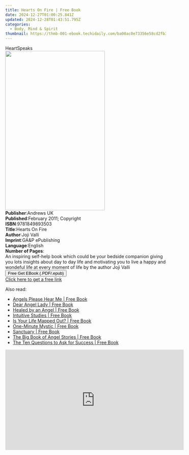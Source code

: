 ```yaml
---
title: Hearts On Fire | Free Book
date: 2024-12-27T01:00:25.841Z
updated: 2024-12-28T01:43:51.795Z
categories:
  - Body, Mind & Spirit
thumbnail: https://thmb-001-ebook.techidaily.com/ba00ac0e73356e58cd2fb3a64204a30af4882adc9a0ab06de18ea1f0433f04ee.jpg
---
```

<main id="book-container">
  <div class="flex flex-col">
    <div class="book-brief flex-1 py-6 px-4 sm:p-6 md:py-10 md:px-8">
      <!-- brief-->
      <div class="book-brief-main">HeartSpeaks</div>
    </div>
    <div
      class="book-meta-info flex-1 grid gap-4 col-start-1 col-end-3 row-start-1 sm:mb-6 sm:grid-cols-4 lg:gap-6 lg:col-start-2 lg:row-end-6 lg:row-span-6 lg:mb-0"
    >
      <div
        class="book-meta-info-left place-content-center mt-4 p-4 text-sm leading-6 col-start-2 col-span-2 dark:text-slate-400"
      >
        <img
          class="w-full h-500 object-cover rounded-lg sm:h-255 sm:col-span-2 lg:col-span-full"
          src="https://img-001-ebook.techidaily.com/04b80bb9f75297dd4793e75e99bdfe7672024589bf50fc39cd1849e46bd87f10.jpg"
          alt=""
          width="312"
          height="500"
        />
      </div>
      <div
        class="book-meta-info-right mt-2 col-start-1 row-start-2 col-span-3 self-center"
      >
        <!-- meta data  -->
        <div class="flex flex-col px-4 md:px-8">
          <div class="flex-1">
            <strong>Publisher</strong>:<span class="px-2">Andrews UK</span>
          </div>
          <div class="flex-1">
            <strong>Published</strong>:<span class="px-2"
              >February 2011; Copyright</span
            >
          </div>
          <div class="flex-1">
            <strong>ISBN</strong>:<span class="px-2">9781849893503</span>
          </div>
          <div class="flex-1">
            <strong>Title</strong>:<span class="px-2">Hearts On Fire</span>
          </div>
          <div class="flex-1">
            <strong>Author</strong>:<span class="px-2">Joji Valli</span>
          </div>
          <div class="flex-1">
            <strong>Imprint</strong>:<span class="px-2"
              >GA&amp;P ePublishing</span
            >
          </div>
          <div class="flex-1">
            <strong>Language</strong>:<span class="px-2">English</span>
          </div>
          <div class="flex-1">
            <strong>Number of Pages</strong>:<span class="px-2"></span>
          </div>
        </div>
      </div>
    </div>
    <div class="book-description flex-1 py-6 px-4 sm:p-6 md:py-10 md:px-8">
      <div class="book-description-main">
        <div accordion-content="" id="description">
          An inspiring self-help book which could be your bedside companion
          giving you lots insights about day to day life and motivating you to
          live a happy and wondeful life at every moment of life by the author
          Joji Valli
        </div>
      </div>
    </div>
    <div class="book-excerpts flex-1 py-6 px-4 sm:p-6 md:py-10 md:px-8"></div>
    <div
      class="book-about-author flex-1 py-6 px-4 sm:p-6 md:py-10 md:px-8"
    ></div>
    <div class="book-free-get flex-1 py-6 px-4 sm:p-6 md:py-10 md:px-8">
      <button
        id="btn-free-get"
        class="bg-blue-500 hover:bg-blue-700 text-white font-bold py-2 px-4 rounded"
      >
        Free Get EBook (.PDF/.epub)
      </button>
      <div id="countdown-display" class="px-2 text-lg mt-2"></div>
      <a
        id="free-link"
        class="hidden bg-blue-500 hover:bg-blue-700 text-white font-bold py-2 px-4 rounded"
        href="https://www.ebooks.com/en-us/book/682182/hearts-on-fire/joji-valli/"
        target="_blank"
        >Click here to get a free link</a
      >
    </div>
    <script>
      let countdownTime = 0;
      let countdownInterval = null;
      document
        .getElementById('btn-free-get')
        .addEventListener('click', startCountdown);
      function startCountdown() {
        countdownTime = new Date().getTime() + 60000 * 3;
        countdownInterval = setInterval(updateCountdown, 1000);
        document.getElementById('btn-free-get').disabled = true;
        document
          .getElementById('btn-free-get')
          .classList.add('bg-gray-500', 'cursor-not-allowed');
      }
      function updateCountdown() {
        let currentTime = new Date().getTime();
        let timeLeft = countdownTime - currentTime;
        let secondsLeft = Math.floor(timeLeft / 1000);
        document.getElementById('countdown-display').innerHTML =
          `Remaining time: ${secondsLeft} seconds.`;
        if (secondsLeft <= 0) {
          clearInterval(countdownInterval);
          document.getElementById('btn-free-get').classList.add('hidden');
          document.getElementById('free-link').classList.remove('hidden');
          document.getElementById('countdown-display').innerHTML = '';
        }
      }
    </script>
  </div>
</main>

<ins class="adsbygoogle"
      style="display:block"
      data-ad-client="ca-pub-7571918770474297"
      data-ad-slot="8358498916"
      data-ad-format="auto"
      data-full-width-responsive="true"></ins>
    

<span class="atpl-alsoreadstyle">Also read:</span>
<div><ul>
<li><a href="https://novels-ebooks.techidaily.com/96317181-9781848505261-angels-please-hear-me/"><u>Angels Please Hear Me | Free Book</u></a></li>
<li><a href="https://novels-ebooks.techidaily.com/96317179-9781848506138-dear-angel-lady/"><u>Dear Angel Lady | Free Book</u></a></li>
<li><a href="https://novels-ebooks.techidaily.com/96317183-9781848506572-healed-by-an-angel/"><u>Healed by an Angel | Free Book</u></a></li>
<li><a href="https://novels-ebooks.techidaily.com/96317187-9781848508873-intuitive-studies/"><u>Intuitive Studies | Free Book</u></a></li>
<li><a href="https://novels-ebooks.techidaily.com/96317186-9781848508019-is-your-life-mapped-out/"><u>Is Your Life Mapped Out? | Free Book</u></a></li>
<li><a href="https://novels-ebooks.techidaily.com/96317178-9781848506039-one-minute-mystic/"><u>One-Minute Mystic | Free Book</u></a></li>
<li><a href="https://novels-ebooks.techidaily.com/96317207-9781401924676-sanctuary/"><u>Sanctuary | Free Book</u></a></li>
<li><a href="https://novels-ebooks.techidaily.com/96317174-9781781809631-the-big-book-of-angel-stories/"><u>The Big Book of Angel Stories | Free Book</u></a></li>
<li><a href="https://novels-ebooks.techidaily.com/96317191-9781848508606-the-ten-questions-to-ask-for-success/"><u>The Ten Questions to Ask for Success | Free Book</u></a></li>
</ul></div>

<!-- affiliate ads begin -->
<iframe width="560" height="315" src="https://www.youtube.com/embed/GyfJUhsz_AY?si=x2HjoLX1B89oEPgZ" title="YouTube video player" frameborder="0" allow="accelerometer; autoplay; clipboard-write; encrypted-media; gyroscope; picture-in-picture; web-share" referrerpolicy="strict-origin-when-cross-origin" allowfullscreen></iframe>
<!-- affiliate ads end -->

